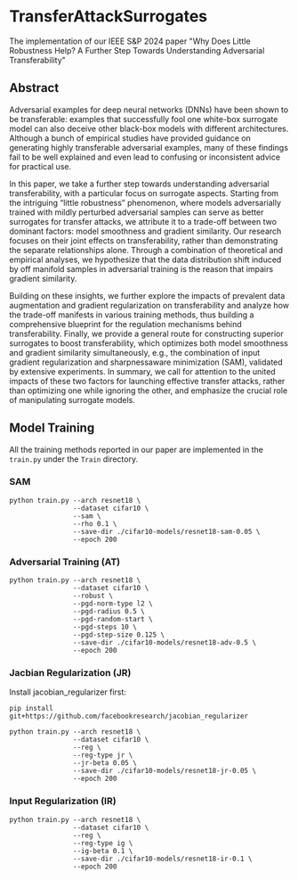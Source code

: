 # TransferAttackSurrogates

The implementation of our IEEE S&P 2024 paper "Why Does Little Robustness Help? A Further Step Towards Understanding Adversarial Transferability"



## Abstract
Adversarial examples for deep neural networks (DNNs) have been shown to be transferable: examples that successfully fool one white-box surrogate model can also deceive other black-box models with different architectures. Although a bunch of empirical studies have provided guidance on generating highly transferable adversarial examples, many of these findings fail to be well explained and even lead to confusing or inconsistent advice for practical use. 

In this paper, we take a further step towards understanding adversarial transferability, with a particular focus on surrogate aspects. Starting from the intriguing “little robustness” phenomenon, where models adversarially trained with mildly perturbed adversarial samples can serve as better surrogates for transfer attacks, we attribute it to a trade-off between two dominant factors: model smoothness and gradient similarity. Our research focuses on their joint effects on transferability, rather than demonstrating the separate relationships alone. Through a combination of theoretical and empirical analyses, we hypothesize that the data distribution shift induced by off manifold samples in adversarial training is the reason that impairs gradient similarity. 

Building on these insights, we further explore the impacts of prevalent data augmentation and gradient regularization on transferability and analyze how the trade-off manifests in various training methods, thus building a comprehensive blueprint for the regulation mechanisms behind transferability. Finally, we provide a general route for constructing superior surrogates to boost transferability, which optimizes both model smoothness and gradient similarity simultaneously, e.g., the combination of input gradient regularization and sharpnessaware minimization (SAM), validated by extensive experiments. In summary, we call for attention to the united impacts of these two factors for launching effective transfer attacks, rather than optimizing one while ignoring the other, and emphasize the crucial role of manipulating surrogate models.

## Model Training
All the training methods reported in our paper are implemented in the ``train.py`` under the ``Train`` directory.
### SAM 
```
python train.py --arch resnet18 \
                --dataset cifar10 \
                --sam \
                --rho 0.1 \
                --save-dir ./cifar10-models/resnet18-sam-0.05 \
                --epoch 200

```
### Adversarial Training (AT) 
```
python train.py --arch resnet18 \
                --dataset cifar10 \
                --robust \
                --pgd-norm-type l2 \
                --pgd-radius 0.5 \
                --pgd-random-start \
                --pgd-steps 10 \
                --pgd-step-size 0.125 \
                --save-dir ./cifar10-models/resnet18-adv-0.5 \
                --epoch 200
```

### Jacbian Regularization (JR)
Install jacobian_regularizer first:

``pip install git+https://github.com/facebookresearch/jacobian_regularizer ``


```
python train.py --arch resnet18 \
                --dataset cifar10 \
                --reg \
                --reg-type jr \
                --jr-beta 0.05 \
                --save-dir ./cifar10-models/resnet18-jr-0.05 \
                --epoch 200
```

### Input Regularization (IR)

```
python train.py --arch resnet18 \
                --dataset cifar10 \
                --reg \
                --reg-type ig \
                --ig-beta 0.1 \
                --save-dir ./cifar10-models/resnet18-ir-0.1 \
                --epoch 200
```

